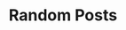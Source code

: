 ---
layout: list
title:  Random Posts
slug:   random
description: >
  Here, I share random thoughts about non-technical stuff.
menu: true
---